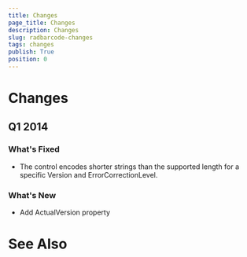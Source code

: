 ```yaml
---
title: Changes
page_title: Changes
description: Changes
slug: radbarcode-changes
tags: changes
publish: True
position: 0
---
```


# Changes



## Q1 2014

### What's Fixed

* The control encodes shorter strings than the supported length for a specific Version and ErrorCorrectionLevel.

### What's New

* Add ActualVersion property

# See Also
